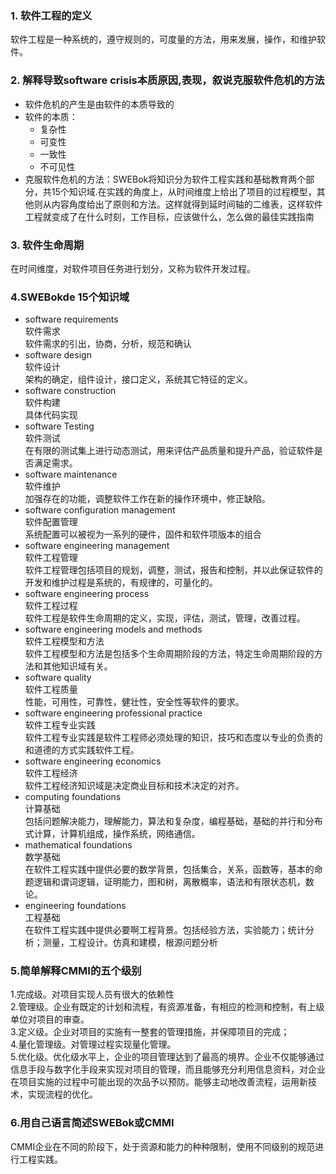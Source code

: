### 1. 软件工程的定义    
软件工程是一种系统的，遵守规则的，可度量的方法，用来发展，操作，和维护软件。  
### 2. 解释导致software crisis本质原因,表现，叙说克服软件危机的方法    
+ 软件危机的产生是由软件的本质导致的  
+ 软件的本质：  
  + 复杂性  
  + 可变性  
  + 一致性  
  + 不可见性  
+ 克服软件危机的方法：SWEBok将知识分为软件工程实践和基础教育两个部分，共15个知识域.在实践的角度上，从时间维度上给出了项目的过程模型，其他则从内容角度给出了原则和方法。这样就得到延时间轴的二维表，这样软件工程就变成了在什么时刻，工作目标，应该做什么，怎么做的最佳实践指南  
### 3. 软件生命周期    
在时间维度，对软件项目任务进行划分，又称为软件开发过程。  
### 4.SWEBokde 15个知识域   
+ software requirements  
软件需求  
软件需求的引出，协商，分析，规范和确认  
+ software design  
软件设计  
架构的确定，组件设计，接口定义，系统其它特征的定义。  
+ software construction  
软件构建  
具体代码实现  
+ software Testing  
软件测试  
在有限的测试集上进行动态测试，用来评估产品质量和提升产品，验证软件是否满足需求。  
+ software maintenance  
软件维护  
加强存在的功能，调整软件工作在新的操作环境中，修正缺陷。  
+ software configuration management  
软件配置管理  
系统配置可以被视为一系列的硬件，固件和软件项版本的组合  
+ software engineering management  
软件工程管理  
软件工程管理包括项目的规划，调整，测试，报告和控制，并以此保证软件的开发和维护过程是系统的，有规律的，可量化的。   
+ software engineering process  
软件工程过程    
软件工程是软件生命周期的定义，实现，评估，测试，管理，改善过程。    
+ software engineering models and methods  
软件工程模型和方法  
软件工程模型和方法是包括多个生命周期阶段的方法，特定生命周期阶段的方法和其他知识域有关。  
+ software quality  
软件工程质量  
性能，可用性，可靠性，健壮性，安全性等软件的要求。  
+ software engineering professional practice  
软件工程专业实践  
软件工程专业实践是软件工程师必须处理的知识，技巧和态度以专业的负责的和道德的方式实践软件工程。  
+ software engineering economics  
软件工程经济  
软件工程经济知识域是决定商业目标和技术决定的对齐。  
+ computing foundations  
计算基础  
包括问题解决能力，理解能力，算法和复杂度，编程基础，基础的并行和分布式计算，计算机组成，操作系统，网络通信。  
+ mathematical foundations  
数学基础  
在软件工程实践中提供必要的数学背景，包括集合，关系，函数等，基本的命题逻辑和谓词逻辑，证明能力，图和树，离散概率，语法和有限状态机，数论。  
+ engineering foundations  
工程基础  
在软件工程实践中提供必要啊工程背景。包括经验方法，实验能力；统计分析；测量，工程设计。仿真和建模，根源问题分析  
### 5.简单解释CMMI的五个级别    
1.完成级。对项目实现人员有很大的依赖性  
2.管理级。企业有既定的计划和流程，有资源准备，有相应的检测和控制，有上级单位对项目的审查。  
3.定义级。企业对项目的实施有一整套的管理措施，并保障项目的完成；  
4.量化管理级。对管理过程实现量化管理。  
5.优化级。优化级水平上，企业的项目管理达到了最高的境界。企业不仅能够通过信息手段与数字化手段来实现对项目的管理，而且能够充分利用信息资料，对企业在项目实施的过程中可能出现的次品予以预防。能够主动地改善流程，运用新技术，实现流程的优化。  

### 6.用自己语言简述SWEBok或CMMI    
CMMI企业在不同的阶段下，处于资源和能力的种种限制，使用不同级别的规范进行工程实践。    

